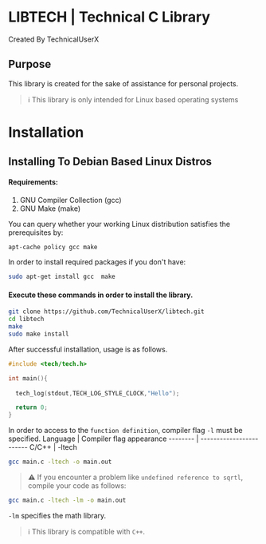 # LIBTECH | Technical C Library
Created By TechnicalUserX
## Purpose
This library is created for the sake of assistance for personal projects.

> ℹ️ This library is only intended for Linux based operating systems


# Installation
## Installing To Debian Based Linux Distros

#### Requirements:
  1. GNU Compiler Collection (gcc) 
  2. GNU Make (make)

You can query whether your working Linux distribution satisfies the prerequisites by:
```bash
apt-cache policy gcc make
```
In order to install required packages if you don't have:
```bash
sudo apt-get install gcc  make
```


#### Execute these commands in order to install the library.
```bash
git clone https://github.com/TechnicalUserX/libtech.git
cd libtech
make
sudo make install
```
After successful installation, usage is as follows.
```c
#include <tech/tech.h>

int main(){
  
  tech_log(stdout,TECH_LOG_STYLE_CLOCK,"Hello");

  return 0;
}
```
In order to access to the `function definition`, compiler flag `-l` must be specified.
Language | Compiler flag appearance
-------- | ------------------------
C/C++    | -ltech


```bash
gcc main.c -ltech -o main.out
```

> ⚠️ If you encounter a problem like `undefined reference to sqrtl`, compile your code as follows:

```bash
gcc main.c -ltech -lm -o main.out
```
`-lm` specifies the math library. 

> ℹ️ This library is compatible with `C++`.



